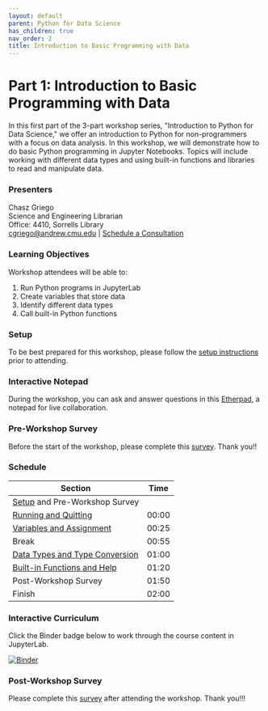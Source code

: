 ```yaml
---
layout: default
parent: Python for Data Science
has_children: true
nav_order: 2
title: Introduction to Basic Programming with Data
---
```


# Part 1: Introduction to Basic Programming with Data

In this first part of the 3-part workshop series, "Introduction to Python for Data Science," we offer an introduction to Python for non-programmers with a focus on data analysis. In this workshop, we will demonstrate how to do basic Python programming in Jupyter Notebooks. Topics will include working with different data types and using built-in functions and libraries to read and manipulate data.  

### Presenters
Chasz Griego <a href='https://github.com/chaszg' target='_blank'><img src='../../content/img/GitHub-Mark-custom.svg' style='width:15px; padding:0; border:none !important;'></a>  
Science and Engineering Librarian  
Office: 4410, Sorrells Library  
[cgriego@andrew.cmu.edu](mailto:cgriego@andrew.cmu.edu) | [Schedule a Consultation](https://cmu.libcal.com/appointments/cgriego)

### Learning Objectives

Workshop attendees will be able to:

1. Run Python programs in JupyterLab  
2. Create variables that store data  
3. Identify different data types  
4. Call built-in Python functions  

### Setup

To be best prepared for this workshop, please follow the [setup instructions](../setup)
prior to attending.

### Interactive Notepad

During the workshop, you can ask and answer questions in this
[Etherpad](https://etherpad.wikimedia.org/p/2023-09-13-python-part1), a notepad
for live collaboration.

### Pre-Workshop Survey

Before the start of the workshop, please complete this
[survey](https://forms.gle/ZkQMZJkWQG1pVMwSA). Thank you!!

### Schedule

| Section  | Time
| ------------- | -------------
| [Setup](../setup.md) and Pre-Workshop Survey  |   
| [Running and Quitting](01-run-quit.md) | 00:00  
| [Variables and Assignment](02-variables.md)  | 00:25  
| Break | 00:55
| [Data Types and Type Conversion](03-types-conversion.md)  |  01:00  
| [Built-in Functions and Help](04-built-in.md) | 01:20
| Post-Workshop Survey | 01:50
| Finish  | 02:00  

### Interactive Curriculum

Click the Binder badge below to work through the course content in JupyterLab.

[![Binder](https://mybinder.org/badge_logo.svg)](https://mybinder.org/v2/gh/cmu-lib/portfolio_workshop/HEAD?labpath=Python_Series_Materials%2F__jupyter-notebooks%2F)

### Post-Workshop Survey

Please complete this [survey](https://forms.gle/5Z8o8qq1tRuDsouD9)
after attending the workshop. Thank you!!!
